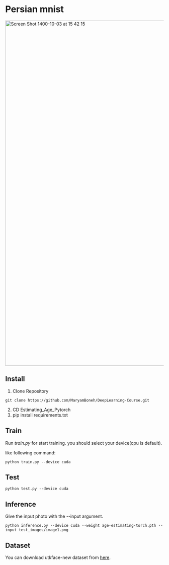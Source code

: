 
# Persian mnist

<img width="1098" alt="Screen Shot 1400-10-03 at 15 42 15" src="https://user-images.githubusercontent.com/72157067/147352033-a77584f9-2333-4818-8713-372c36536093.png">



## Install
1. Clone Repository
```
git clone https://github.com/MaryamBoneh/DeepLearning-Course.git
```
2. CD Estimating_Age_Pytorch
3. pip install requirements.txt

## Train
Run *train.py* for start training. you should select your device(cpu is default).

like following command: 

```
python train.py --device cuda
```

## Test

```
python test.py --device cuda
```

## Inference

Give the input photo with the --input argument.
```
python inference.py --device cuda --weight age-estimating-torch.pth --input test_images/image1.png
```

## Dataset

You can download utkface-new dataset from [here](https://www.kaggle.com/jangedoo/utkface-new).

